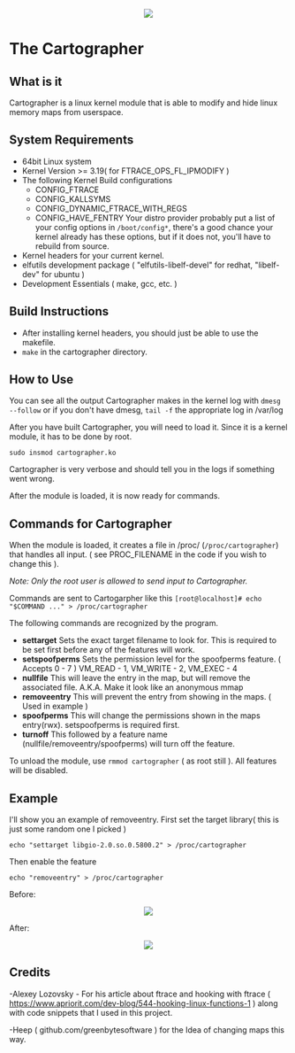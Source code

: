 <p align="center">  
<img src="https://i.imgur.com/kaY6nqc.jpg">  
</p>

# The Cartographer 

## What is it
Cartographer is a linux kernel module that is able to modify and hide linux memory maps from userspace.


## System Requirements
* 64bit Linux system
* Kernel Version >= 3.19( for FTRACE_OPS_FL_IPMODIFY )
* The following Kernel Build configurations 
	* CONFIG_FTRACE
	* CONFIG_KALLSYMS
	* CONFIG_DYNAMIC_FTRACE_WITH_REGS
	* CONFIG_HAVE_FENTRY
Your distro provider probably put a list of your config options in `/boot/config*`, there's a good chance your kernel already has these options, but if it does not, you'll have to rebuild from source.
* Kernel headers for your current kernel.
* elfutils development package ( "elfutils-libelf-devel" for redhat, "libelf-dev" for ubuntu )
* Development Essentials ( make, gcc, etc. )
## Build Instructions
*  After installing kernel headers, you should just be able to use the makefile.
* `make` in the cartographer directory.

## How to Use
You can see all the output Cartographer makes in the kernel log with `dmesg --follow` or if you don't have dmesg, `tail -f` the appropriate log in /var/log

After you have built Cartographer, you will need to load it. Since it is a kernel module, it has to be done by root.

`sudo insmod cartographer.ko`

Cartographer is very verbose and should tell you in the logs if something went wrong.

After the module is loaded, it is now ready for commands.
## Commands for Cartographer
When the module is loaded, it creates a file in /proc/ (`/proc/cartographer`) that handles all input. ( see PROC_FILENAME in the code if you wish to change this ).

*Note: Only the root user is allowed to send input to Cartographer.*

Commands are sent to Cartogarpher like this 
`[root@localhost]# echo "$COMMAND ..." > /proc/cartographer`

The following commands are recognized by the program.
* **settarget**
	Sets the exact target filename to look for.
	This is required to be set first before any of the features will work.
* **setspoofperms**
	Sets the permission level for the spoofperms feature. ( Accepts 0 - 7 )
	VM_READ - 1, VM_WRITE - 2, VM_EXEC - 4
* **nullfile**
	This will leave the entry in the map, but will remove the associated file.
	A.K.A. Make it look like an anonymous mmap
* **removeentry**
	This will prevent the entry from showing in the maps. ( Used in example )
* **spoofperms**
	This will change the permissions shown in the maps entry(rwx). setspoofperms is required first.
* **turnoff**
	This followed by a feature name (nullfile/removeentry/spoofperms) will turn off the feature.


To unload the module, use `rmmod cartographer` ( as root still ). All features will be disabled.

## Example
I'll show you an example of removeentry.
First set the target library( this is just some random one I picked )

`echo "settarget libgio-2.0.so.0.5800.2" > /proc/cartographer`

Then enable the feature

`echo "removeentry" > /proc/cartographer`

Before:
<p align="center">  
<img src="https://i.imgur.com/fISekdt.png">  
</p>

After:
<p align="center">  
<img src="https://i.imgur.com/Mr2Pak1.png">  
</p>

## Credits

-Alexey Lozovsky - For his article about ftrace and hooking with ftrace ( https://www.apriorit.com/dev-blog/544-hooking-linux-functions-1 ) along with code snippets that I used in this project.

-Heep ( github.com/greenbytesoftware ) for the Idea of changing maps this way.
